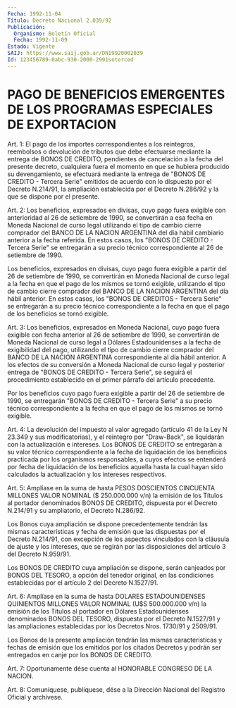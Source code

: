 ```yaml
---
Fecha: 1992-11-04
Título: Decreto Nacional 2.039/92
Publicación:
  Organismo: Boletín Oficial
  Fecha: 1992-11-09
Estado: Vigente
SAIJ: https://www.saij.gob.ar/DN19920002039
Id: 123456789-0abc-930-2000-2991soterced
---
```

# PAGO DE BENEFICIOS EMERGENTES DE LOS PROGRAMAS ESPECIALES DE EXPORTACION

<a id="1"></a>
Art.  1:  El  pago  de  los  importes  correspondientes  a los reintegros,    reembolsos    o  devolución  de  tributos  que  debe efectuarse mediante la entrega  de  BONOS DE CREDITO, pendientes de cancelación a la fecha del presente decreto,  cualquiera  fuera  el momento  en que se hubiera producido su devengamiento, se efectuará mediante la  entrega de "BONOS DE CREDITO - Tercera Serie" emitidos de acuerdo con  lo dispuesto por el Decreto N.214/91, la ampliación establecida por el  Decreto  N.286/92  y  la  que se dispone por el presente.

<a id="2"></a>
Art. 2: Los beneficios, expresados en divisas, cuyo pago fuera exigible    con  anterioridad  al  26  de  setiembre  de  1990,  se convertirán  a   esa  fecha  en  Moneda  Nacional  de  curso  legal utilizando el tipo  de  cambio  cierre  comprador  del  BANCO DE LA NACION  ARGENTINA  del  día  hábil  cambiario  anterior  a la fecha referida.  En  estos casos, los "BONOS DE CREDITO - Tercera  Serie" se  entregarán  a  su  precio  técnico  correspondiente  al  26  de setiembre de 1990.

Los beneficios,  expresados en divisas, cuyo pago fuera exigible a partir  del 26 de setiembre  de  1990,  se  convertirán  en  Moneda Nacional  de curso legal a la fecha en que el pago de los mismos se tornó exigible,  utilizando  el tipo de cambio cierre comprador del BANCO  DE LA NACION ARGENTINA del  día  hábil  anterior.  En  estos casos, los  "BONOS  DE CREDITOS - Tercera Serie" se entregarán a su precio técnico correspondiente  a  la  fecha  en que el pago de los beneficios se tornó exigible.

<a id="3"></a>
Art.  3:  Los  beneficios, expresados en Moneda Nacional, cuyo pago fuera exigible con  fecha anterior al 26 de setiembre de 1990, se  convertirán  de  Moneda  Nacional  de  curso  legal  a  Dólares Estadounidenses a la fecha de  exigibilidad del pago, utilizando el tipo de cambio cierre comprador  del  BANCO  DE LA NACION ARGENTINA correspondiente  al  día  hábil  anterior.  A  los  efectos  de  su conversión a Moneda Nacional de curso legal y posterior  entrega de "BONOS  DE  CREDITO  -  Tercera Serie", se seguirá el procedimiento establecido  en  el primer  párrafo  del  artículo  precedente.

Por los beneficios  cuyo  pago  fuera  exigible a partir del 26 de setiembre  de  1990,  se  entregarán "BONOS DE  CREDITO  -  Tercera Serie" a su precio técnico  correspondiente  a  la  fecha en que el pago de los mismos se tornó exigible.

<a id="4"></a>
Art. 4: La devolución del impuesto al valor agregado (artículo 41 de  la  Ley  N  23.349 y sus modificatorias), y el reintegro por "Draw-Back", se liquidarán  con  la  actualización e intereses. Los BONOS DE CREDITO se entregarán a su valor  técnico  correspondiente a  la  fecha  de liquidación de los beneficios practicada  por  los organismos responsables,  a cuyos efectos se entenderá por fecha de liquidación de los beneficios  aquella  hasta  la  cual  hayan sido calculados    la    actualización   y  los  intereses  respectivos.

<a id="5"></a>
Art. 5: Amplíase en la suma de hasta PESOS DOSCIENTOS CINCUENTA MILLONES  VALOR  NOMINAL  ($  250.000.000  v/n)  la  emisión de los Títulos al portador denominados BONOS DE CREDITO, dispuesta  por el Decreto   N.214/91  y  su  ampliatorio,  el  Decreto  N.286/92.

Los Bonos  cuya  ampliación se dispone precedentemente tendrán las mismas características  y  fecha  de emisión que las dispuestas por el Decreto N.214/91, con excepción  de  los aspectos vinculados con la  cláusula  de ajuste y los intereses, que  se  regirán  por  las disposiciones del artículo 3 del Decreto N.959/91.

Los BONOS DE CREDITO  cuya  ampliación se dispone, serán canjeados por  BONOS  DEL  TESORO, a opción  del  tenedor  original,  en  las condiciones establecidas  por  el artículo 2 del Decreto N.1527/91.

<a id="6"></a>
Art.  6:  Amplíase en la suma de hasta DOLARES ESTADOUNIDENSES QUINIENTOS  MILLONES  VALOR  NOMINAL    (U$S  500.000.000  v/n)  la emisión de los  Títulos  al  portador  en  Dólares  Estadounidenses denominados BONOS DEL TESORO, dispuesta por el Decreto  N.1527/91 y las  ampliaciones  establecidas  por  los Decretos Nros. 1730/91  y 2509/91.

Los Bonos de la presente ampliación tendrán las mismas características  y  fechas  de emisión que  los  emitidos  por  los citados Decretos y podrán ser  entregados en canje por los BONOS DE CREDITO.

<a id="7"></a>
Art.  7: Oportunamente dése cuenta al HONORABLE CONGRESO DE LA NACION.

<a id="8"></a>
Art.  8: Comuníquese, publíquese, dése a la Dirección Nacional del Registro Oficial y archívese.